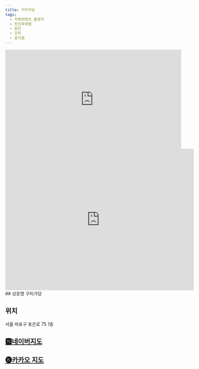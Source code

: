 ```yaml
---
title: 구미가당
tags:
  - 자체컨텐츠_촬영지
  - 진즈하여행
  - 윤진
  - 즈하
  - 음식점
---
```

<iframe width="560" height="315" src="https://www.youtube.com/embed/LervgNNq778?si=Nx3TEl9BOam5pITs" title="YouTube video player" frameborder="0" allow="accelerometer; autoplay; clipboard-write; encrypted-media; gyroscope; picture-in-picture; web-share" referrerpolicy="strict-origin-when-cross-origin" allowfullscreen></iframe>

<iframe src="https://www.google.com/maps/embed?pb=!1m18!1m12!1m3!1d3163.0480683233227!2d126.90284131185535!3d37.553931271925315!2m3!1f0!2f0!3f0!3m2!1i1024!2i768!4f13.1!3m3!1m2!1s0x357c992f2b806683%3A0x689d745b19cf1f1b!2z7ISc7Jq47Yq567OE7IucIOuniO2PrOq1rCDtj6zsnYDroZwgNzU!5e0!3m2!1sko!2skr!4v1741432522850!5m2!1sko!2skr" width="600" height="450" style="border:0;" allowfullscreen="" loading="lazy" referrerpolicy="no-referrer-when-downgrade"></iframe>
## 상호명
구미가당

## 위치
서울 마포구 포은로 75 1층


## [🅽네이버지도](https://naver.me/xv3DBMHy)

## [🅚카카오 지도](https://place.map.kakao.com/105760760)